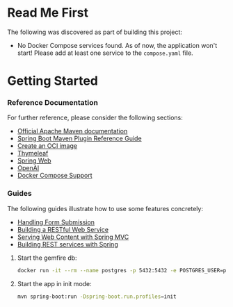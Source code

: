 # Read Me First
The following was discovered as part of building this project:

* No Docker Compose services found. As of now, the application won't start! Please add at least one service to the `compose.yaml` file.

# Getting Started

### Reference Documentation
For further reference, please consider the following sections:

* [Official Apache Maven documentation](https://maven.apache.org/guides/index.html)
* [Spring Boot Maven Plugin Reference Guide](https://docs.spring.io/spring-boot/docs/3.3.0/maven-plugin/reference/html/)
* [Create an OCI image](https://docs.spring.io/spring-boot/docs/3.3.0/maven-plugin/reference/html/#build-image)
* [Thymeleaf](https://docs.spring.io/spring-boot/docs/3.3.0/reference/htmlsingle/index.html#web.servlet.spring-mvc.template-engines)
* [Spring Web](https://docs.spring.io/spring-boot/docs/3.3.0/reference/htmlsingle/index.html#web)
* [OpenAI](https://docs.spring.io/spring-ai/reference/api/clients/openai-chat.html)
* [Docker Compose Support](https://docs.spring.io/spring-boot/docs/3.3.0/reference/htmlsingle/index.html#features.docker-compose)

### Guides
The following guides illustrate how to use some features concretely:

* [Handling Form Submission](https://spring.io/guides/gs/handling-form-submission/)
* [Building a RESTful Web Service](https://spring.io/guides/gs/rest-service/)
* [Serving Web Content with Spring MVC](https://spring.io/guides/gs/serving-web-content/)
* [Building REST services with Spring](https://spring.io/guides/tutorials/rest/)



1. Start the gemfire db:

    ```bash
    docker run -it --rm --name postgres -p 5432:5432 -e POSTGRES_USER=postgres -e POSTGRES_PASSWORD=postgres ankane/pgvector
    ```

2. Start the app in init mode:

    ```bash
    mvn spring-boot:run -Dspring-boot.run.profiles=init  
    ```
